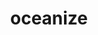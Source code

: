 ---
title: "oceanize"
link: "https://oceanize.herokuapp.com/"
description: "Oceanize is an application that makes you happy to be productive and organized during any conversation or meeting through a built-in chat server! Create limitless creative, resizeable, and draggable digital note-taking stickies and minimize them to store in a powerful dynamic note container that creates more room as more notes are added."
tools: "node.js socket.io paper.js"
image: "oceanize.png"
---
